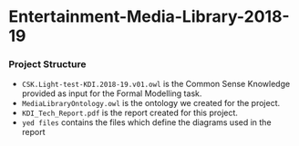 # Entertainment-Media-Library-2018-19

### Project Structure

- `CSK.Light-test-KDI.2018-19.v01.owl` is the Common Sense Knowledge provided as input for the Formal Modelling task.
- `MediaLibraryOntology.owl` is the ontology we created for the project.
- `KDI_Tech_Report.pdf` is the report created for this project.
- `yed files` contains the files which define the diagrams used in the report
